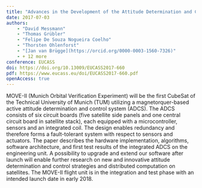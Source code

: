 ```yaml
---
title: "Advances in the Development of the Attitude Determination and Control System of the CubeSat MOVE-II"
date: 2017-07-03
authors:
    - "David Messmann"
    - "Thomas Grübler"
    - "Felipe De Souza Nogueira Coelho"
    - "Thorsten Ohlenforst"
    - "[Jan van Brügge](https://orcid.org/0000-0003-1560-7326)"
    - + 12 more
conference: EUCASS
doi: https://doi.org/10.13009/EUCASS2017-660
pdf: https://www.eucass.eu/doi/EUCASS2017-660.pdf
openAccess: true
---
```

MOVE-II (Munich Orbital Verification Experiment) will be the first CubeSat of the Technical University of Munich (TUM) utilizing a magnetorquer-based active attitude determination and control system (ADCS). The ADCS consists of six circuit boards (five satellite side panels and one central circuit board in satellite stack), each equipped with a microcontroller, sensors and an integrated coil. The design enables redundancy and therefore forms a fault-tolerant system with respect to sensors and actuators. The paper describes the hardware implementation, algorithms, software architecture, and first test results of the integrated ADCS on the engineering unit. A possibility to upgrade and extend our software after launch will enable further research on new and innovative attitude determination and control strategies and distributed computation on satellites. The MOVE-II flight unit is in the integration and test phase with an intended launch date in early 2018.
